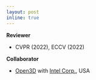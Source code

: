 ```yaml
---
layout: post
inline: true
---
```


**Reviewer**
- CVPR (2022), ECCV (2022)

**Collaborator**
- [Open3D](https://github.com/isl-org/Open3D) with [Intel Corp.](https://www.intel.com/), USA